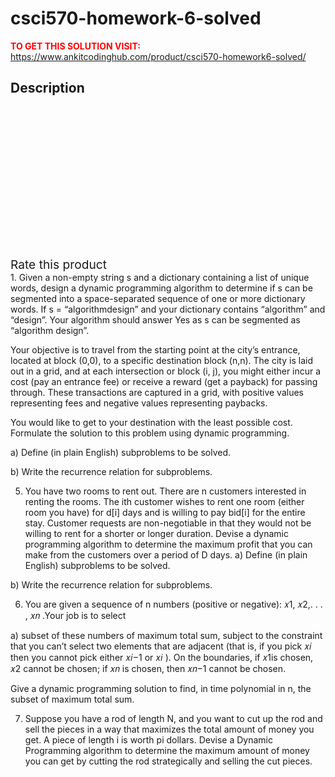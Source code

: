 # csci570-homework-6-solved



**<span style='color:red'>TO GET THIS SOLUTION VISIT:</span>** https://www.ankitcodinghub.com/product/csci570-homework6-solved/

<h2>Description</h2>



<div class="kk-star-ratings kksr-auto kksr-align-center kksr-valign-top" data-payload="{&quot;align&quot;:&quot;center&quot;,&quot;id&quot;:&quot;131281&quot;,&quot;slug&quot;:&quot;default&quot;,&quot;valign&quot;:&quot;top&quot;,&quot;ignore&quot;:&quot;&quot;,&quot;reference&quot;:&quot;auto&quot;,&quot;class&quot;:&quot;&quot;,&quot;count&quot;:&quot;0&quot;,&quot;legendonly&quot;:&quot;&quot;,&quot;readonly&quot;:&quot;&quot;,&quot;score&quot;:&quot;0&quot;,&quot;starsonly&quot;:&quot;&quot;,&quot;best&quot;:&quot;5&quot;,&quot;gap&quot;:&quot;4&quot;,&quot;greet&quot;:&quot;Rate this product&quot;,&quot;legend&quot;:&quot;0\/5 - (0 votes)&quot;,&quot;size&quot;:&quot;24&quot;,&quot;title&quot;:&quot;CSCI570  Homework 6 Solved&quot;,&quot;width&quot;:&quot;0&quot;,&quot;_legend&quot;:&quot;{score}\/{best} - ({count} {votes})&quot;,&quot;font_factor&quot;:&quot;1.25&quot;}">
            
<div class="kksr-stars">
    
<div class="kksr-stars-inactive">
            <div class="kksr-star" data-star="1" style="padding-right: 4px">
            

<div class="kksr-icon" style="width: 24px; height: 24px;"></div>
        </div>
            <div class="kksr-star" data-star="2" style="padding-right: 4px">
            

<div class="kksr-icon" style="width: 24px; height: 24px;"></div>
        </div>
            <div class="kksr-star" data-star="3" style="padding-right: 4px">
            

<div class="kksr-icon" style="width: 24px; height: 24px;"></div>
        </div>
            <div class="kksr-star" data-star="4" style="padding-right: 4px">
            

<div class="kksr-icon" style="width: 24px; height: 24px;"></div>
        </div>
            <div class="kksr-star" data-star="5" style="padding-right: 4px">
            

<div class="kksr-icon" style="width: 24px; height: 24px;"></div>
        </div>
    </div>
    
<div class="kksr-stars-active" style="width: 0px;">
            <div class="kksr-star" style="padding-right: 4px">
            

<div class="kksr-icon" style="width: 24px; height: 24px;"></div>
        </div>
            <div class="kksr-star" style="padding-right: 4px">
            

<div class="kksr-icon" style="width: 24px; height: 24px;"></div>
        </div>
            <div class="kksr-star" style="padding-right: 4px">
            

<div class="kksr-icon" style="width: 24px; height: 24px;"></div>
        </div>
            <div class="kksr-star" style="padding-right: 4px">
            

<div class="kksr-icon" style="width: 24px; height: 24px;"></div>
        </div>
            <div class="kksr-star" style="padding-right: 4px">
            

<div class="kksr-icon" style="width: 24px; height: 24px;"></div>
        </div>
    </div>
</div>
                

<div class="kksr-legend" style="font-size: 19.2px;">
            <span class="kksr-muted">Rate this product</span>
    </div>
    </div>
1. Given a non-empty string s and a dictionary containing a list of unique words, design a dynamic programming algorithm to determine if s can be segmented into a space-separated sequence of one or more dictionary words. If s = “algorithmdesign” and your dictionary contains “algorithm” and “design”. Your algorithm should answer Yes as s can be segmented as “algorithm design”.

Your objective is to travel from the starting point at the city’s entrance, located at block (0,0), to a specific destination block (n,n). The city is laid out in a grid, and at each intersection or block (i, j), you might either incur a cost (pay an entrance fee) or receive a reward (get a payback) for passing through. These transactions are captured in a grid, with positive values representing fees and negative values representing paybacks.

You would like to get to your destination with the least possible cost. Formulate the solution to this problem using dynamic programming.

a) Define (in plain English) subproblems to be solved.

b) Write the recurrence relation for subproblems.

5. You have two rooms to rent out. There are n customers interested in renting the rooms. The ith customer wishes to rent one room (either room you have) for d[i] days and is willing to pay bid[i] for the entire stay. Customer requests are non-negotiable in that they would not be willing to rent for a shorter or longer duration. Devise a dynamic programming algorithm to determine the maximum profit that you can make from the customers over a period of D days. a) Define (in plain English) subproblems to be solved.

b) Write the recurrence relation for subproblems.

6. You are given a sequence of n numbers (positive or negative): 𝑥1, 𝑥2,. . . , 𝑥𝑛 .Your job is to select

a) subset of these numbers of maximum total sum, subject to the constraint that you can’t select two elements that are adjacent (that is, if you pick 𝑥𝑖 then you cannot pick either 𝑥𝑖−1 or 𝑥𝑖 ). On the boundaries, if 𝑥1is chosen, 𝑥2 cannot be chosen; if 𝑥𝑛 is chosen, then 𝑥𝑛−1 cannot be chosen.

Give a dynamic programming solution to find, in time polynomial in n, the subset of maximum total sum.

7. Suppose you have a rod of length N, and you want to cut up the rod and sell the pieces in a way that maximizes the total amount of money you get. A piece of length i is worth pi dollars. Devise a Dynamic Programming algorithm to determine the maximum amount of money you can get by cutting the rod strategically and selling the cut pieces.
